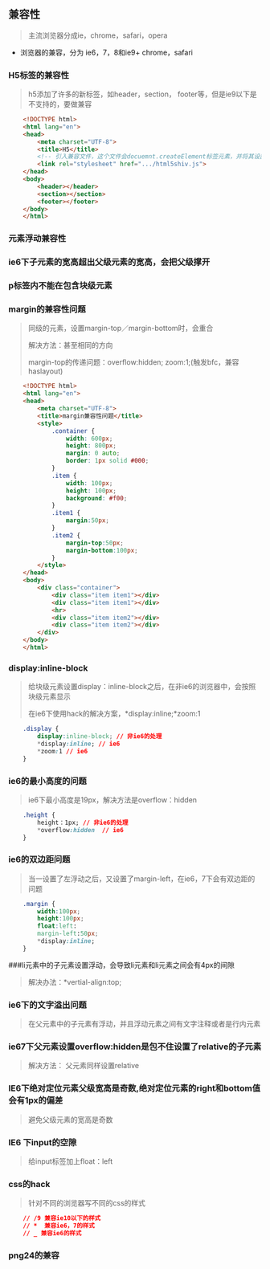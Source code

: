 ## 兼容性

> 主流浏览器分成ie，chrome，safari，opera

+ 浏览器的兼容，分为 ie6，7，8和ie9+ chrome，safari


### H5标签的兼容性
> h5添加了许多的新标签，如header，section， footer等，但是ie9以下是不支持的，要做兼容

```html
	<!DOCTYPE html>
	<html lang="en">
	<head>
		<meta charset="UTF-8">
		<title>H5</title>
		<!-- 引入兼容文件，这个文件会docuemnt.createElement标签元素，并将其设置为块级元素 -->
		<link rel="stylesheet" href=".../html5shiv.js">
	</head>
	<body>
		<header></header>
		<section></section>
		<footer></footer>
	</body>
	</html>
```

### 元素浮动兼容性

### ie6下子元素的宽高超出父级元素的宽高，会把父级撑开

### p标签内不能在包含块级元素

### margin的兼容性问题
> 同级的元素，设置margin-top／margin-bottom时，会重合
>
> 解决方法：甚至相同的方向
>
> margin-top的传递问题：overflow:hidden; zoom:1;(触发bfc，兼容haslayout)

```html
	<!DOCTYPE html>
	<html lang="en">
	<head>
		<meta charset="UTF-8">
		<title>margin兼容性问题</title>
		<style>
			.container {
				width: 600px;
				height: 800px;
				margin: 0 auto;
				border: 1px solid #000;
			}
			.item {
				width: 100px;
				height: 100px;
				background: #f00;
			}
			.item1 {
				margin:50px;
			}
			.item2 {
				margin-top:50px;
				margin-bottom:100px;
			}
		</style>
	</head>
	<body>
		<div class="container">
			<div class="item item1"></div>
			<div class="item item1"></div>
			<hr>
			<div class="item item2"></div>
			<div class="item item2"></div>
		</div>
	</body>
	</html>
```

### display:inline-block
> 给块级元素设置display：inline-block之后，在非ie6的浏览器中，会按照块级元素显示
>
> 在ie6下使用hack的解决方案，*display:inline;*zoom:1

```css
	.display {
		display:inline-block; // 非ie6的处理
		*display:inline; // ie6
		*zoom:1 // ie6
	}
```

### ie6的最小高度的问题
> ie6下最小高度是19px，解决方法是overflow：hidden

```css
	.height {
		height：1px; // 非ie6的处理
		*overflow:hidden  // ie6
	}
```

### ie6的双边距问题
> 当一设置了左浮动之后，又设置了margin-left，在ie6，7下会有双边距的问题

```css
	.margin {
		width:100px;
		height:100px;
		float:left:
		margin-left:50px;
		*display:inline;
	}
```


###li元素中的子元素设置浮动，会导致li元素和li元素之间会有4px的间隙
> 解决办法：*vertial-align:top;

### ie6下的文字溢出问题
> 在父元素中的子元素有浮动，并且浮动元素之间有文字注释或者是行内元素

### ie67下父元素设置overflow:hidden是包不住设置了relative的子元素
> 解决方法： 父元素同样设置relative

### IE6下绝对定位元素父级宽高是奇数,绝对定位元素的right和bottom值会有1px的偏差
> 避免父级元素的宽高是奇数

### IE6 下input的空隙
> 给input标签加上float：left


### css的hack
> 针对不同的浏览器写不同的css的样式

```css
	// /9 兼容ie10以下的样式
	// *  兼容ie6，7的样式
	// _ 兼容ie6的样式
```

### png24的兼容













